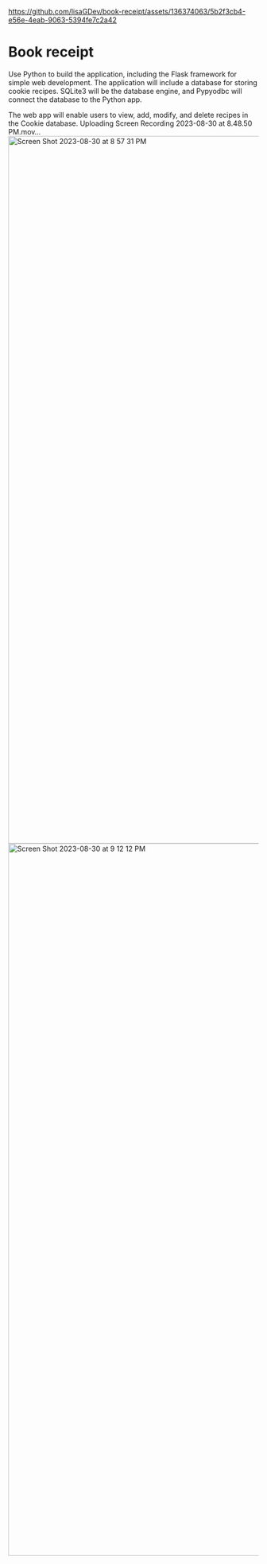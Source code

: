 
https://github.com/lisaGDev/book-receipt/assets/136374063/5b2f3cb4-e56e-4eab-9063-5394fe7c2a42
# Book receipt

Use Python to build the application, including the Flask framework for simple web development. The application will include a database for storing cookie recipes. SQLite3 will be the database engine, and Pypyodbc will connect the database to the Python app.

The web app will enable users to view, add, modify, and delete recipes in the Cookie database.
Uploading Screen Recording 2023-08-30 at 8.48.50 PM.mov…
<img width="1422" alt="Screen Shot 2023-08-30 at 8 57 31 PM" src="https://github.com/lisaGDev/book-receipt/assets/136374063/47878080-7305-4fd4-9a40-37d39b68467d">
<img width="1432" alt="Screen Shot 2023-08-30 at 9 12 12 PM" src="https://github.com/lisaGDev/book-receipt/assets/136374063/21860e9a-6924-4b3f-8601-c97d65d9485e">
